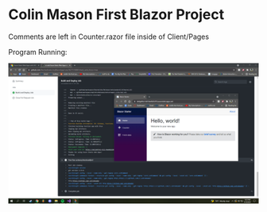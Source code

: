 # Colin Mason First Blazor Project

Comments are left in Counter.razor file inside of Client/Pages

Program Running:

![Screenshot](azureprogram.png)
